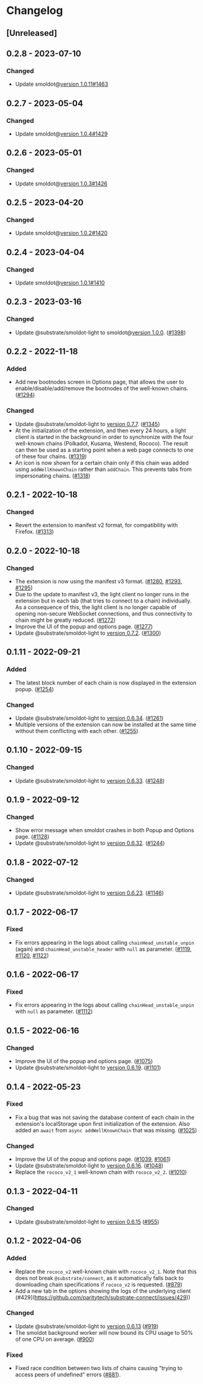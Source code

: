 # Changelog

## [Unreleased]

## 0.2.8 - 2023-07-10

### Changed

- Update smoldot@[version 1.0.11](https://github.com/smol-dot/smoldot/blob/main/wasm-node/CHANGELOG.md#1011---2023-06-25)[#1463](https://github.com/paritytech/substrate-connect/pull/1463)

## 0.2.7 - 2023-05-04

### Changed

- Update smoldot@[version 1.0.4](https://github.com/smol-dot/smoldot/blob/main/wasm-node/CHANGELOG.md#104---2023-05-03)[#1429](https://github.com/paritytech/substrate-connect/pull/1429)

## 0.2.6 - 2023-05-01

### Changed

- Update smoldot@[version 1.0.3](https://github.com/smol-dot/smoldot/blob/main/wasm-node/CHANGELOG.md#102---2023-04-12)[#1426](https://github.com/paritytech/substrate-connect/pull/1426)

## 0.2.5 - 2023-04-20

### Changed

- Update smoldot@[version 1.0.2](https://github.com/smol-dot/smoldot/blob/main/wasm-node/CHANGELOG.md#102---2023-04-12)[#1420](https://github.com/paritytech/substrate-connect/pull/1420)

## 0.2.4 - 2023-04-04

### Changed

- Update smoldot@[version 1.0.1](https://github.com/smol-dot/smoldot/blob/main/wasm-node/CHANGELOG.md#101---2023-03-29)[#1410](https://github.com/paritytech/substrate-connect/pull/1410)

## 0.2.3 - 2023-03-16

### Changed

- Update @substrate/smoldot-light to smoldot@[version 1.0.0](https://github.com/smol-dot/smoldot/blob/main/wasm-node/CHANGELOG.md#100---2022-03-12). ([#1398](https://github.com/paritytech/substrate-connect/pull/1398))

## 0.2.2 - 2022-11-18

### Added

- Add new bootnodes screen in Options page, that allows the user to enable/disable/add/remove the bootnodes of the well-known chains. ([#1294](https://github.com/paritytech/substrate-connect/pull/1294))

### Changed

- Update @substrate/smoldot-light to [version 0.7.7](https://github.com/paritytech/smoldot/blob/main/bin/wasm-node/CHANGELOG.md#077---2022-11-11). ([#1345](https://github.com/paritytech/substrate-connect/pull/1345))
- At the initialization of the extension, and then every 24 hours, a light client is started in the background in order to synchronize with the four well-known chains (Polkadot, Kusama, Westend, Rococo). The result can then be used as a starting point when a web page connects to one of these four chains. ([#1319](https://github.com/paritytech/substrate-connect/pull/1319))
- An icon is now shown for a certain chain only if this chain was added using `addWellKnownChain` rather than `addChain`. This prevents tabs from impersonating chains. ([#1318](https://github.com/paritytech/substrate-connect/pull/1318))

## 0.2.1 - 2022-10-18

### Changed

- Revert the extension to manifest v2 format, for compatibility with Firefox. ([#1313](https://github.com/paritytech/substrate-connect/pull/1313))

## 0.2.0 - 2022-10-18

### Changed

- The extension is now using the manifest v3 format. ([#1280](https://github.com/paritytech/substrate-connect/pull/1280), [#1293](https://github.com/paritytech/substrate-connect/pull/1293), [#1295](https://github.com/paritytech/substrate-connect/pull/1295))
- Due to the update to manifest v3, the light client no longer runs in the extension but in each tab (that tries to connect to a chain) individually. As a consequence of this, the light client is no longer capable of opening non-secure WebSocket connections, and thus connectivity to chain might be greatly reduced. ([#1272](https://github.com/paritytech/substrate-connect/pull/1272))
- Improve the UI of the popup and options page. ([#1277](https://github.com/paritytech/substrate-connect/pull/1277))
- Update @substrate/smoldot-light to [version 0.7.2](https://github.com/paritytech/smoldot/blob/main/bin/wasm-node/CHANGELOG.md#072---2022-10-12). ([#1300](https://github.com/paritytech/substrate-connect/pull/1300))

## 0.1.11 - 2022-09-21

### Added

- The latest block number of each chain is now displayed in the extension popup. ([#1254](https://github.com/paritytech/substrate-connect/pull/1254))

### Changed

- Update @substrate/smoldot-light to [version 0.6.34](https://github.com/paritytech/smoldot/blob/main/bin/wasm-node/CHANGELOG.md#0634---2022-09-20). ([#1261](https://github.com/paritytech/substrate-connect/pull/1261))
- Multiple versions of the extension can now be installed at the same time without them conflicting with each other. ([#1255](https://github.com/paritytech/substrate-connect/pull/1255))

## 0.1.10 - 2022-09-15

### Changed

- Update @substrate/smoldot-light to [version 0.6.33](https://github.com/paritytech/smoldot/blob/main/bin/wasm-node/CHANGELOG.md#0633---2022-09-13). ([#1248](https://github.com/paritytech/substrate-connect/pull/1248))

## 0.1.9 - 2022-09-12

### Changed

- Show error message when smoldot crashes in both Popup and Options page. ([#1128](https://github.com/paritytech/substrate-connect/pull/1228))
- Update @substrate/smoldot-light to [version 0.6.32](https://github.com/paritytech/smoldot/blob/main/bin/wasm-node/CHANGELOG.md#0632---2022-09-07). ([#1244](https://github.com/paritytech/substrate-connect/pull/1244))

## 0.1.8 - 2022-07-12

### Changed

- Update @substrate/smoldot-light to [version 0.6.23](https://github.com/paritytech/smoldot/blob/main/bin/wasm-node/CHANGELOG.md#0623---2022-07-11). ([#1146](https://github.com/paritytech/substrate-connect/pull/1146))

## 0.1.7 - 2022-06-17

### Fixed

- Fix errors appearing in the logs about calling `chainHead_unstable_unpin` (again) and `chainHead_unstable_header` with `null` as parameter. ([#1119](https://github.com/paritytech/substrate-connect/pull/1119), [#1120](https://github.com/paritytech/substrate-connect/pull/1120), [#1122](https://github.com/paritytech/substrate-connect/pull/1122))

## 0.1.6 - 2022-06-17

### Fixed

- Fix errors appearing in the logs about calling `chainHead_unstable_unpin` with `null` as parameter. ([#1112](https://github.com/paritytech/substrate-connect/pull/1112))

## 0.1.5 - 2022-06-16

### Changed

- Improve the UI of the popup and options page. ([#1075](https://github.com/paritytech/substrate-connect/pull/1075))
- Update @substrate/smoldot-light to [version 0.6.19](https://github.com/paritytech/smoldot/blob/main/bin/wasm-node/CHANGELOG.md#0619---2022-06-14). ([#1101](https://github.com/paritytech/substrate-connect/pull/1101))

## 0.1.4 - 2022-05-23

### Fixed

- Fix a bug that was not saving the database content of each chain in the extension's localStorage upon first initialization of the extension. Also added an `await` from `async addWellKnownChain` that was missing. ([#1025](https://github.com/paritytech/substrate-connect/pull/1025))

### Changed

- Improve the UI of the popup and options page. ([#1039](https://github.com/paritytech/substrate-connect/pull/1039), [#1061](https://github.com/paritytech/substrate-connect/pull/1061))
- Update @substrate/smoldot-light to [version 0.6.16](https://github.com/paritytech/smoldot/blob/main/bin/wasm-node/CHANGELOG.md#0616---2022-05-16). ([#1048](https://github.com/paritytech/substrate-connect/pull/1048))
- Replace the `rococo_v2_1` well-known chain with `rococo_v2_2`. ([#1010](https://github.com/paritytech/substrate-connect/pull/1010))

## 0.1.3 - 2022-04-11

### Changed

- Update @substrate/smoldot-light to [version 0.6.15](https://github.com/paritytech/smoldot/blob/main/bin/wasm-node/CHANGELOG.md#0615---2022-04-07) ([#955](https://github.com/paritytech/substrate-connect/pull/955))

## 0.1.2 - 2022-04-06

### Added

- Replace the `rococo_v2` well-known chain with `rococo_v2_1`. Note that this does not break `@substrate/connect`, as it automatically falls back to downloading chain specifications if `rococo_v2` is requested. ([#879](https://github.com/paritytech/substrate-connect/pull/879))
- Add a new tab in the options showing the logs of the underlying client (#429](https://github.com/paritytech/substrate-connect/issues/429))

### Changed

- Update @substrate/smoldot-light to [version 0.6.13](https://github.com/paritytech/smoldot/blob/315c3683d3beee1c8f5884261f761530ddf7ef53/bin/wasm-node/CHANGELOG.md#0613---2022-04-05) ([#919](https://github.com/paritytech/substrate-connect/pull/919))
- The smoldot background worker will now bound its CPU usage to 50% of one CPU on average. ([#900](https://github.com/paritytech/substrate-connect/pull/900))

### Fixed

- Fixed race condition between two lists of chains causing "trying to access peers of undefined" errors ([#881](https://github.com/paritytech/substrate-connect/pull/881)).
